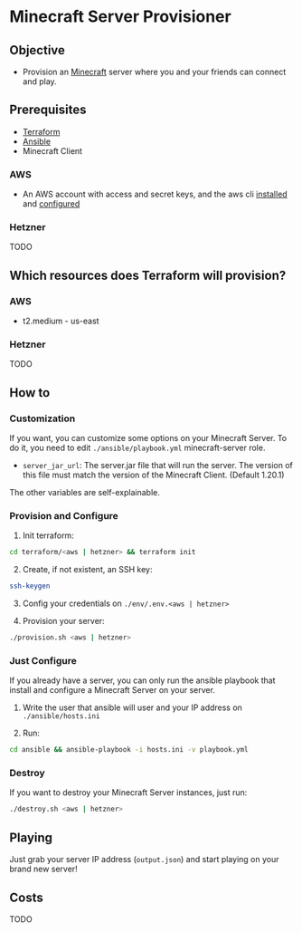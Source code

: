 # Minecraft Server Provisioner

## Objective

* Provision an [Minecraft](https://www.minecraft.net/) server where you and your friends can connect and play.

## Prerequisites

* [Terraform](https://developer.hashicorp.com/terraform/tutorials/aws-get-started/install-cli)
* [Ansible](https://docs.ansible.com/ansible/latest/installation_guide/intro_installation.html)
* Minecraft Client

### AWS

* An AWS account with access and secret keys, and the aws cli [installed](https://docs.aws.amazon.com/cli/latest/userguide/getting-started-prereqs.html) and [configured](https://docs.aws.amazon.com/cli/latest/userguide/cli-chap-configure.html)

### Hetzner

TODO

## Which resources does Terraform will provision?

### AWS

* t2.medium - us-east

### Hetzner

TODO

## How to

### Customization

If you want, you can customize some options on your Minecraft Server. To do it, you need to edit `./ansible/playbook.yml` minecraft-server role.

* `server_jar_url`: The server.jar file that will run the server. The version of this file must match the version of the Minecraft Client. (Default 1.20.1)

The other variables are self-explainable.

### Provision and Configure

1. Init terraform:

```bash
cd terraform/<aws | hetzner> && terraform init
```

2. Create, if not existent, an SSH key:

```bash
ssh-keygen
```

3. Config your credentials on `./env/.env.<aws | hetzner>`

4. Provision your server:

```bash
./provision.sh <aws | hetzner>
```

### Just Configure

If you already have a server, you can only run the ansible playbook that install and configure a Minecraft Server on your server.

1. Write the user that ansible will user and your IP address on `./ansible/hosts.ini`

2. Run:

```bash
cd ansible && ansible-playbook -i hosts.ini -v playbook.yml
```

### Destroy

If you want to destroy your Minecraft Server instances, just run:

```bash
./destroy.sh <aws | hetzner>
```

## Playing

Just grab your server IP address (`output.json`) and start playing on your brand new server!

## Costs

TODO
